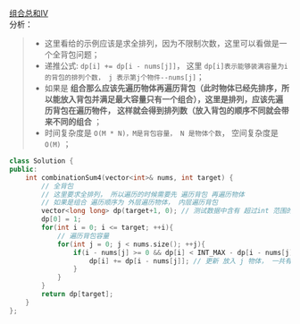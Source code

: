 [组合总和IV](https://leetcode-cn.com/problems/combination-sum-iv/)   
分析：  
> * 这里看给的示例应该是求全排列，因为不限制次数，这里可以看做是一个全背包问题；  
> * 递推公式: `dp[i] += dp[i - nums[j]]`， 这里 `dp[i]表示能够装满容量为i的背包的排列个数， j 表示第j个物件--nums[j]`；  
> * 如果是 **组合那么应该先遍历物体再遍历背包（此时物体已经先排序，所以能放入背包并满足最大容量只有一个组合），这里是排列，应该先遍历背包在遍历物件， 这样就会得到排列数（放入背包的顺序不同就会带来不同的组合** ； 
> * 时间复杂度是 `O(M * N)，M是背包容量， N 是物体个数`， 空间复杂度是 `O(M)` ；  
```C++
class Solution {
public:
    int combinationSum4(vector<int>& nums, int target) {
        // 全背包
        // 这里要求全排列， 所以遍历的时候需要先 遍历背包 再遍历物体
        // 如果是组合 遍历顺序为 外层遍历物体， 内层遍历背包
        vector<long long> dp(target+1, 0); // 测试数据中含有 超过int 范围的 这里尝试用 long
        dp[0] = 1;
        for(int i = 0; i <= target; ++i){
            // 遍历背包容量
            for(int j = 0; j < nums.size(); ++j){
                if(i - nums[j] >= 0 && dp[i] < INT_MAX - dp[i - nums[j]]){
                    dp[i] += dp[i - nums[j]]; // 更新 放入 j 物体， 一共有多少种方法
                }
            }
        } 
        return dp[target];
    }
};
```

